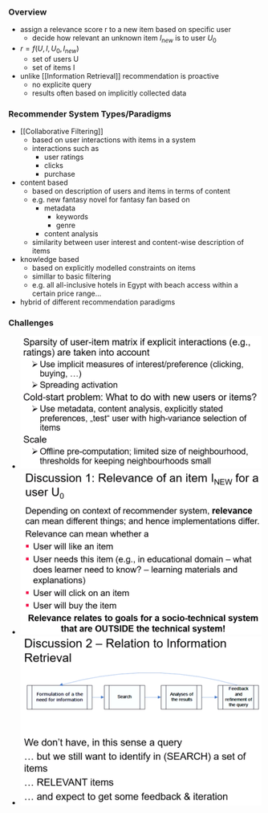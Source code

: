 ### Overview
+ assign a relevance score r to a new item based on specific user
	+ decide how relevant an unknown item $I_{new}$ is to user $U_0$
+ $r=f(U,I,U_0,I_{new})$
	+ set of users U
	+ set of items I
+ unlike [[Information Retrieval]] recommendation is proactive
	+ no explicite query
	+ results often based on implicitly collected data

### Recommender System Types/Paradigms
+ [[Collaborative Filtering]]
	+ based on user interactions with items in a system
	+ interactions such as
		+ user ratings
		+ clicks
		+ purchase
+ content based
	+ based on description of users and items in terms of content
	+ e.g. new fantasy novel for fantasy fan based on
		+ metadata
			+ keywords
			+ genre
		+ content analysis
	+ similarity between user interest and content-wise description of items
+ knowledge based
	+ based on explicitly modelled constraints on items
	+ simillar to basic filtering
	+ e.g. all all-inclusive hotels in Egypt with beach access within a certain price range...
+ hybrid of different recommendation paradigms

### Challenges
+ ![](Pasted%20image%2020220502175423.png)
+ ![](Pasted%20image%2020220502180102.png)
+ ![](Pasted%20image%2020220502180245.png)